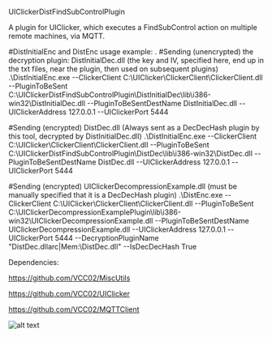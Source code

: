 UIClickerDistFindSubControlPlugin

A plugin for UIClicker, which executes a FindSubControl action on multiple remote machines, via MQTT.

#DistInitialEnc and DistEnc usage example:
.
#Sending (unencrypted) the decryption plugin: DistInitialDec.dll (the key and IV, specified here, end up in the txt files, near the plugin, then used on subsequent plugins)
.\DistInitialEnc.exe --ClickerClient C:\UIClicker\ClickerClient\ClickerClient.dll --PluginToBeSent C:\UIClickerDistFindSubControlPlugin\DistInitialDec\lib\i386-win32\DistInitialDec.dll --PluginToBeSentDestName DistInitialDec.dll --UIClickerAddress 127.0.0.1 --UIClickerPort 5444

#Sending (encrypted) DistDec.dll  (Always sent as a DecDecHash plugin by this tool, decrypted by DistInitialDec.dll)
.\DistInitialEnc.exe --ClickerClient C:\UIClicker\ClickerClient\ClickerClient.dll --PluginToBeSent C:\UIClickerDistFindSubControlPlugin\DistDec\lib\i386-win32\DistDec.dll --PluginToBeSentDestName DistDec.dll --UIClickerAddress 127.0.0.1 --UIClickerPort 5444

#Sending (encrypted) UIClickerDecompressionExample.dll (must be manually specified that it is a DecDecHash plugin)
.\DistEnc.exe --ClickerClient C:\UIClicker\ClickerClient\ClickerClient.dll --PluginToBeSent C:\UIClickerDecompressionExamplePlugin\lib\i386-win32\UIClickerDecompressionExample.dll --PluginToBeSentDestName UIClickerDecompressionExample.dll --UIClickerAddress 127.0.0.1 --UIClickerPort 5444 --DecryptionPluginName "DistDec.dllarc|Mem:\DistDec.dll" --IsDecDecHash True


Dependencies:

https://github.com/VCC02/MiscUtils

https://github.com/VCC02/UIClicker

https://github.com/VCC02/MQTTClient

![alt text](https://raw.githubusercontent.com/VCC02/UIClickerDistFindSubControlPlugin/refs/heads/main/Doc/DistSch.png?raw=true)
